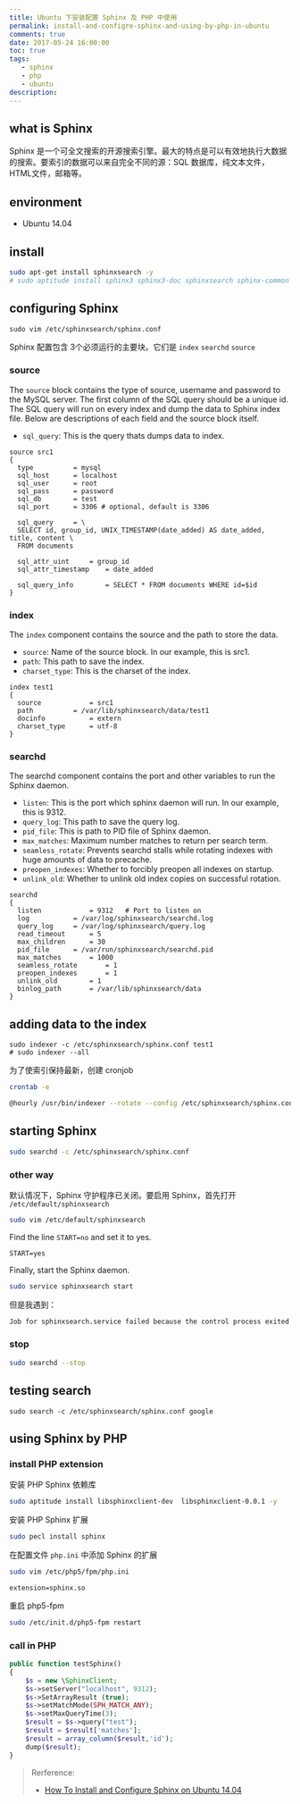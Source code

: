 ```yaml
---
title: Ubuntu 下安装配置 Sphinx 及 PHP 中使用
permalink: install-and-configre-sphinx-and-using-by-php-in-ubuntu
comments: true
date: 2017-05-24 16:00:00
toc: true
tags:
   - sphinx
   - php
   - ubuntu
description:
---
```


## what is Sphinx
Sphinx 是一个可全文搜索的开源搜索引擎。最大的特点是可以有效地执行大数据的搜索。要索引的数据可以来自完全不同的源：SQL 数据库，纯文本文件，HTML文件，邮箱等。

## environment
- Ubuntu 14.04

## install
``` bash
sudo apt-get install sphinxsearch -y
# sudo aptitude install sphinx3 sphinx3-doc sphinxsearch sphinx-common -y
```

## configuring Sphinx
```
sudo vim /etc/sphinxsearch/sphinx.conf
```
Sphinx 配置包含 3个必须运行的主要块。它们是 `index` `searchd` `source`

<!-- more -->

### source
The `source` block contains the type of source, username and password to the MySQL server. The first column of the SQL query should be a unique id. The SQL query will run on every index and dump the data to Sphinx index file. Below are descriptions of each field and the source block itself.

- `sql_query`: This is the query thats dumps data to index.

```
source src1
{
  type          = mysql
  sql_host      = localhost
  sql_user      = root
  sql_pass      = password
  sql_db        = test
  sql_port      = 3306 # optional, default is 3306

  sql_query     = \
  SELECT id, group_id, UNIX_TIMESTAMP(date_added) AS date_added, title, content \
  FROM documents

  sql_attr_uint     = group_id
  sql_attr_timestamp    = date_added

  sql_query_info        = SELECT * FROM documents WHERE id=$id
}
```

### index
The `index` component contains the source and the path to store the data.

- `source`: Name of the source block. In our example, this is src1.
- `path`: This path to save the index.
- `charset_type`: This is the charset of the index.

```
index test1
{
  source            = src1
  path          = /var/lib/sphinxsearch/data/test1
  docinfo           = extern
  charset_type      = utf-8
}
```

### searchd
The searchd component contains the port and other variables to run the Sphinx daemon.

- `listen`: This is the port which sphinx daemon will run. In our example, this is 9312.
- `query_log`: This path to save the query log.
- `pid_file`: This is path to PID file of Sphinx daemon.
- `max_matches`: Maximum number matches to return per search term.
- `seamless_rotate`: Prevents searchd stalls while rotating indexes with huge amounts of data to precache.
- `preopen_indexes`: Whether to forcibly preopen all indexes on startup.
- `unlink_old`: Whether to unlink old index copies on successful rotation.

```
searchd
{
  listen            = 9312   # Port to listen on
  log           = /var/log/sphinxsearch/searchd.log
  query_log     = /var/log/sphinxsearch/query.log
  read_timeout      = 5
  max_children      = 30
  pid_file      = /var/run/sphinxsearch/searchd.pid
  max_matches       = 1000
  seamless_rotate       = 1
  preopen_indexes       = 1
  unlink_old        = 1
  binlog_path       = /var/lib/sphinxsearch/data
}
```

## adding data to the index
```
sudo indexer -c /etc/sphinxsearch/sphinx.conf test1
# sudo indexer --all
```

为了使索引保持最新，创建 cronjob

``` bash
crontab -e
```
``` bash
@hourly /usr/bin/indexer --rotate --config /etc/sphinxsearch/sphinx.conf --all
```

## starting Sphinx
``` bash
sudo searchd -c /etc/sphinxsearch/sphinx.conf
```

### other way
默认情况下，Sphinx 守护程序已关闭。要启用 Sphinx，首先打开 `/etc/default/sphinxsearch`
``` bash
sudo vim /etc/default/sphinxsearch
```
Find the line `START=no` and set it to yes.
```
START=yes
```
Finally, start the Sphinx daemon.
``` bash
sudo service sphinxsearch start
```
但是我遇到：
``` bash
Job for sphinxsearch.service failed because the control process exited with error code. See "systemctl status sphinxsearch.service" and "journalctl -xe" for details
```

### stop
``` bash
sudo searchd --stop
```

## testing search
```
sudo search -c /etc/sphinxsearch/sphinx.conf google
```


## using Sphinx by PHP

### install PHP extension
安装 PHP Sphinx 依赖库
``` bash
sudo aptitude install libsphinxclient-dev  libsphinxclient-0.0.1 -y
```
安装 PHP Sphinx 扩展
``` bash
sudo pecl install sphinx
```
在配置文件 `php.ini` 中添加 Sphinx 的扩展
``` bash
sudo vim /etc/php5/fpm/php.ini
```
```
extension=sphinx.so
```
重启 php5-fpm
``` bash
sudo /etc/init.d/php5-fpm restart
```
### call in PHP
``` php
public function testSphinx()
{
	$s = new \SphinxClient;
	$s->setServer("localhost", 9312);
	$s->SetArrayResult (true);
	$s->setMatchMode(SPH_MATCH_ANY);
	$s->setMaxQueryTime(3);
	$result = $s->query("test");
	$result = $result['matches'];
	$result = array_column($result,'id');
	dump($result);
}
```

> Rerference:
> - [How To Install and Configure Sphinx on Ubuntu 14.04](https://www.digitalocean.com/community/tutorials/how-to-install-and-configure-sphinx-on-ubuntu-14-04)
